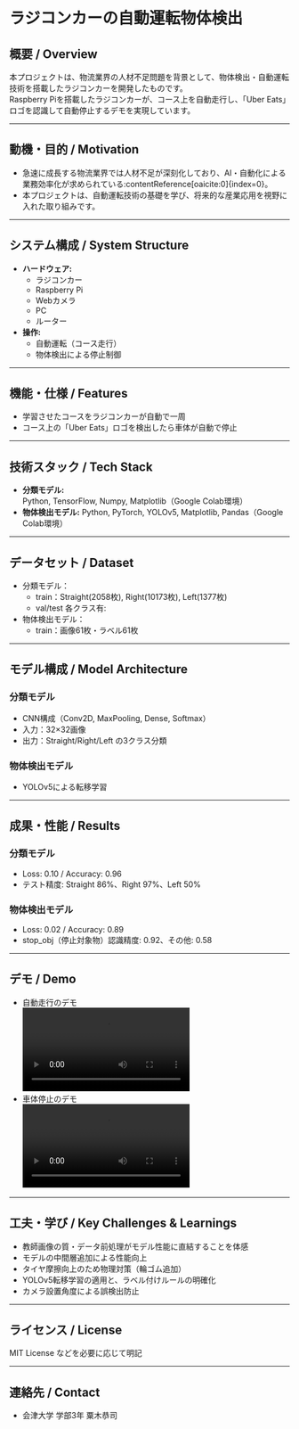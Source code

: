 # ラジコンカーの自動運転物体検出

## 概要 / Overview

本プロジェクトは、物流業界の人材不足問題を背景として、物体検出・自動運転技術を搭載したラジコンカーを開発したものです。  
Raspberry Piを搭載したラジコンカーが、コース上を自動走行し、「Uber Eats」ロゴを認識して自動停止するデモを実現しています。

---

## 動機・目的 / Motivation

- 急速に成長する物流業界では人材不足が深刻化しており、AI・自動化による業務効率化が求められている:contentReference[oaicite:0]{index=0}。
- 本プロジェクトは、自動運転技術の基礎を学び、将来的な産業応用を視野に入れた取り組みです。

---

## システム構成 / System Structure

- **ハードウェア:**  
  - ラジコンカー
  - Raspberry Pi
  - Webカメラ
  - PC
  - ルーター
- **操作:**  
  - 自動運転（コース走行）
  - 物体検出による停止制御

---

## 機能・仕様 / Features

- 学習させたコースをラジコンカーが自動で一周
- コース上の「Uber Eats」ロゴを検出したら車体が自動で停止

---

## 技術スタック / Tech Stack

- **分類モデル:** Python, TensorFlow, Numpy, Matplotlib（Google Colab環境）
- **物体検出モデル:** Python, PyTorch, YOLOv5, Matplotlib, Pandas（Google Colab環境）

---

## データセット / Dataset

- 分類モデル：  
  - train：Straight(2058枚), Right(10173枚), Left(1377枚)
  - val/test 各クラス有:
- 物体検出モデル：  
  - train：画像61枚・ラベル61枚

---

## モデル構成 / Model Architecture

### 分類モデル
- CNN構成（Conv2D, MaxPooling, Dense, Softmax）
- 入力：32×32画像  
- 出力：Straight/Right/Left の3クラス分類

### 物体検出モデル
- YOLOv5による転移学習

---

## 成果・性能 / Results

### 分類モデル
- Loss: 0.10 / Accuracy: 0.96
- テスト精度: Straight 86%、Right 97%、Left 50%
### 物体検出モデル
- Loss: 0.02 / Accuracy: 0.89
- stop_obj（停止対象物）認識精度: 0.92、その他: 0.58

---

## デモ / Demo

- 自動走行のデモ  
  ![自動走行デモ](./demo/auto.mp4)
- 車体停止のデモ  
  ![停止デモ](./demo/detect.mp4)

---

## 工夫・学び / Key Challenges & Learnings

- 教師画像の質・データ前処理がモデル性能に直結することを体感
- モデルの中間層追加による性能向上
- タイヤ摩擦向上のため物理対策（輪ゴム追加）
- YOLOv5転移学習の適用と、ラベル付けルールの明確化
- カメラ設置角度による誤検出防止

---

## ライセンス / License

MIT License などを必要に応じて明記

---

## 連絡先 / Contact

- 会津大学 学部3年 粟木恭司

